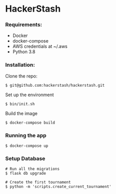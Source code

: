 # HackerStash

### Requirements:
- Docker
- docker-compose
- AWS credentials at ~/.aws
- Python 3.8

### Installation:
Clone the repo:
```shell script
$ git@github.com:hackerstash/hackerstash.git
```
Set up the environment
```shell script
$ bin/init.sh
```
Build the image
```shell script
$ docker-compose build
```

### Running the app
```shell script
$ docker-compose up
```

### Setup Database
```shell script
# Run all the migrations
$ flask db upgrade

# Create the first tournament
$ python -m 'scripts.create_current_tournament'
```
